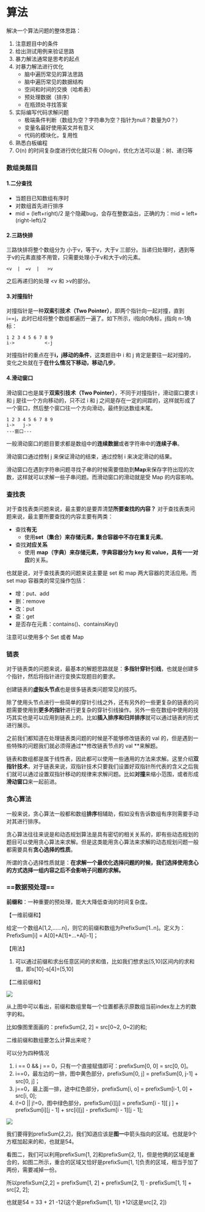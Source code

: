# 算法

解决一个算法问题的整体思路：

1. 注意题目中的条件
2. 给出测试用例来验证思路
3. 暴力解法通常是思考的起点
4. 对暴力解法进行优化
   - 脑中遍历常见的算法思路
   - 脑中遍历常见的数据结构
   - 空间和时间的交换（哈希表）
   - 预处理数据（排序）
   - 在瓶颈处寻找答案
5. 实际编写代码求解问题
   - 极端条件判断（数组为空？字符串为空？指针为null？数量为0？）
   - 变量名最好使用英文并有意义
   - 代码的模块化，复用性
6. 熟悉白板编程
7. O(n) 的时间复杂度进行优化就只有 O(logn)，优化方法可以是：树、递归等

### 数组类题目

#### 1.二分查找

- 当题目已知数组有序时
- 对数组首先进行排序
- mid = (left+right)/2 是个隐藏bug，会存在整数溢出，正确的为：mid = left+(right-left)/2

#### 2.三路快排

三路快排将整个数组分为 小于v，等于v，大于v 三部分。当递归处理时，遇到等于v的元素直接不用管，只需要处理小于v和大于v的元素。

```
<v  |  =v  |   >v
```

之后再递归的处理 <v 和 >v的部分。

#### 3.对撞指针

对撞指针是一种**双索引技术（Two Pointer）**，即两个指针向一起对撞，直到 i==j，此时已经将整个数组都遍历一遍了。如下所示，i指向0角标，j指向 n-1角标：

```
1 2 3 4 5 6 7 8 9
i->           <-j
```

对撞指针的重点在于**i，j移动的条件**，这类题目中 i 和 j 肯定是要往一起对撞的，变化之处就在于**在什么情况下移动，移动几步**。

#### 4.滑动窗口

滑动窗口也是属于**双索引技术（Two Pointer）**，不同于对撞指针，滑动窗口要求 i 和 j 是往一个方向移动的，只不过 i 和 j 之间是存在一定的间距的，这样就形成了一个窗口，然后整个窗口往一个方向滑动，最终到达数组末尾。

```
1 2 3 4 5 6 7 8 9
i->   j->
---窗口---         
```

一般滑动窗口的题目要求都是数组中的**连续数据**或者字符串中的**连续子串**。

滑动窗口通过控制 j 来保证滑动的结束，通过控制 i 来决定滑动的结果。

滑动窗口在遇到字符串问题寻找子串的时候需要借助到**Map**来保存字符出现的次数，这样就可以求解一些子串问题。而滑动窗口的滑动就是受 Map 的内容影响。

### 查找表

对于查找表类问题来说，最主要的是要弄清楚**所要查找的内容？** 对于查找表类问题来说，最主要所要查找的内容主要有两类：

- 查找**有无**
  - 使用**set（集合）**来存储元素，集合容器中**不存在重复元素**。
- 查找**对应关系**
  - 使用 **map（字典）**来存储元素，字典容器分为 key 和 value，具有**一一对应**的关系。

也就是说，对于查找表类的问题来说主要是 set 和 map 两大容器的灵活应用。而 set map 容器类的常见操作包括：

- 增：put、add
- 删：remove
- 改：put
- 查：get
- 是否存在元素：contains()、containsKey()

注意可以使用多个 Set 或者 Map

### 链表

对于链表类的问题来说，最基本的解题思路就是：**多指针穿针引线**，也就是创建多个指针，然后将指针进行变换实现题目的要求。

创建链表的**虚拟头节点**也是很多链表类问题常见的技巧。

除了使用头节点进行一些简单的穿针引线之外，还有另外的一些更复杂的链表的问题需要使用到**更多的指针**进行更复杂的穿针引线操作。另外一些在数组中使用的技巧其实也是可以应用到链表上的。比如**插入排序和归并排序**就可以通过链表的形式进行展示。

之前我们都知道在处理链表类问题的时候是不能够修改链表的 val 的，但是遇到一些特殊的问题我们就必须得通过**修改链表节点的 val **来解题。

链表和数组都是属于线性表，因此都可以使用一些通用的方法来求解。这里介绍**双指针技术**，对于链表来说，双指针技术只要我们设置好双指针所代表的含义之后我们就可以通过设置双指针移动的规律来求解问题。比如**对撞**来缩小范围，或者形成**滑动窗口**来一起前进。

### 贪心算法

一般来说，贪心算法一般都和数组**排序**相辅助，假如没有告诉数组有序则需要手动对其进行排序。

贪心算法往往来说是和动态规划算法是具有密切的相关关系的，即有些动态规划的题目可以使用贪心算法来求解。但是这类能用贪心算法来求解的动态规划问题一般都需要具有**贪心选择的性质**。

所谓的贪心选择性质就是：**在求解一个最优化选择问题的时候，我们选择使用贪心的方式选择一组内容之后不会影响子问题的求解。**

### ==数据预处理==

**前缀和**：一种重要的预处理，能大大降低查询的时间复杂度。

【一维前缀和】

给定一个数组A[1,2,……n]，则它的前缀和数组为PrefixSum[1..n]。定义为：PrefixSum[i] = A[0]+A[1]+...+A[i-1]；

【用法】

1. 可以通过前缀和求出任意区间的求和值，比如我们想求出[5,10]区间内的求和值，即s[10]-s[4]=[5,10]

【二维前缀和】

![](https://imgconvert.csdnimg.cn/aHR0cHM6Ly91cGxvYWQtaW1hZ2VzLmppYW5zaHUuaW8vdXBsb2FkX2ltYWdlcy82ODU3NzY0LTEwMTJiYWExMDAxODEyYmYucG5n?x-oss-process=image/format,png)

从上图中可以看出，前缀和数组里每一个位置都表示原数组当前index左上方的数字的和。

比如像图里面画的：prefixSum[2, 2] = src[0~2, 0~2]的和;

二维前缀和数组要怎么计算出来呢？

可以分为四种情况

1. i == 0 && j == 0，只有一个直接赋值即可：prefixSum[0, 0] = src[0, 0]。
2. i==0，最左边的一排，图中黄色部分，prefixSum[0, j] = prefixSum[0, j-1] + src[0, j]；
3. j==0，最上面一排，途中红色部分，prefixSum[i, o] = prefixSum[i-1, 0] + src[i, 0];
4. i!=0 || j!=0，图中绿色部分，prefixSum[i\][j] = prefixSum[i - 1\][ j ] + prefixSum[i\][j - 1] + src[i\][j] - prefixSum[i - 1\][j - 1];

![](https://imgconvert.csdnimg.cn/aHR0cHM6Ly91cGxvYWQtaW1hZ2VzLmppYW5zaHUuaW8vdXBsb2FkX2ltYWdlcy82ODU3NzY0LTYyZjg2ZjFmYjdlYWQ1MGIucG5n?x-oss-process=image/format,png)

我们要得到prefixSum[2,2]，我们知道应该是**图一**中箭头指向的区域。也就是9个方框加起来的和，也就是54。

看图二，我们可以利用prefixSum[1, 2]和prefixSum[2, 1]，但是他俩的区域是重合的，如图二所示，重合的区域又恰好是prefixSum[1, 1]负责的区域，相当于加了两份，需要减掉一份。

所以prefixSum[2,2] = prefixSum[1, 2] + prefixSum[2, 1] - prefixSum[1, 1] + src[2, 2];

也就是54 = 33 + 21 -12(这个是prefixSum[1, 1]) +12(这是src[2, 2])